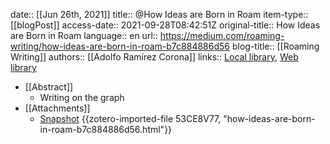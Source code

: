 date:: [[Jun 26th, 2021]]
title:: @How Ideas are Born in Roam
item-type:: [[blogPost]]
access-date:: 2021-09-28T08:42:51Z
original-title:: How Ideas are Born in Roam
language:: en
url:: https://medium.com/roaming-writing/how-ideas-are-born-in-roam-b7c884886d56
blog-title:: [[Roaming Writing]]
authors:: [[Adolfo Ramírez Corona]]
links:: [Local library](zotero://select/library/items/EAGLN83Y), [Web library](https://www.zotero.org/users/7413965/items/EAGLN83Y)

- [[Abstract]]
	- Writing on the graph
- [[Attachments]]
	- [Snapshot](https://medium.com/roaming-writing/how-ideas-are-born-in-roam-b7c884886d56) {{zotero-imported-file 53CE8V77, "how-ideas-are-born-in-roam-b7c884886d56.html"}}